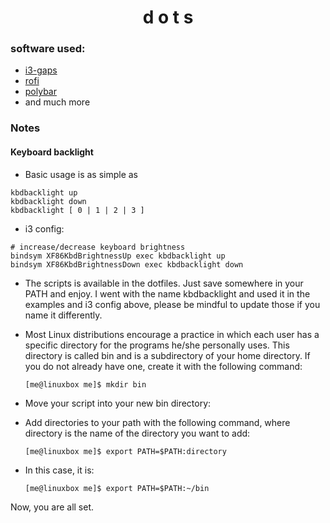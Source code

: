 <div align="center">
  <h1>d o t s</h1>
</div>

### software used:

* [i3-gaps](https://github.com/Airblader/i3)
* [rofi](https://github.com/davatorium/rofi)
* [polybar](https://github.com/polybar/polybar)
* and much more

### Notes
#### Keyboard backlight
- Basic usage is as simple as

```
kbdbacklight up
kbdbacklight down
kbdbacklight [ 0 | 1 | 2 | 3 ]
```

- i3 config:
```
# increase/decrease keyboard brightness
bindsym XF86KbdBrightnessUp exec kbdbacklight up
bindsym XF86KbdBrightnessDown exec kbdbacklight down 
```
- The scripts is available in the dotfiles. Just save somewhere in your PATH and enjoy. I went with the name kbdbacklight and used it in the examples and i3 config above, please be mindful to update those if you name it differently.

- Most Linux distributions encourage a practice in which each user has a specific directory for the programs he/she personally uses. This directory is called bin and is a subdirectory of your home directory. If you do not already have one, create it with the following command:

  `[me@linuxbox me]$ mkdir bin`

- Move your script into your new bin directory:

- Add directories to your path with the following command, where directory is the name of the directory you want to add:

  `[me@linuxbox me]$ export PATH=$PATH:directory`

- In this case, it is:

  `[me@linuxbox me]$ export PATH=$PATH:~/bin`

Now, you are all set.
